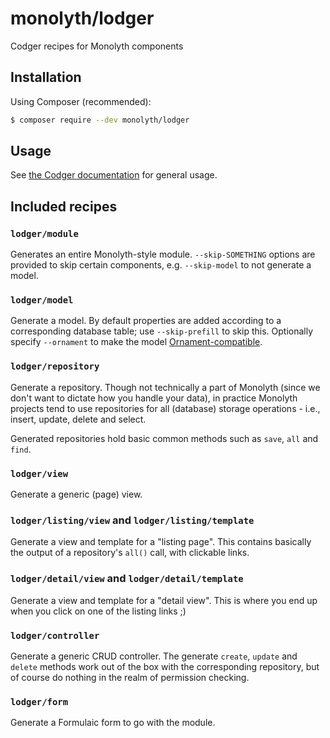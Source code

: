 # monolyth/lodger
Codger recipes for Monolyth components

## Installation
Using Composer (recommended):

```sh
$ composer require --dev monolyth/lodger
```

## Usage
See [the Codger documentation](https://codger.monomelodies.nl) for general
usage.

## Included recipes

### `lodger/module`
Generates an entire Monolyth-style module. `--skip-SOMETHING` options are
provided to skip certain components, e.g. `--skip-model` to not generate a
model.

### `lodger/model`
Generate a model. By default properties are added according to a corresponding
database table; use `--skip-prefill` to skip this. Optionally specify
`--ornament` to make the model [Ornament-compatible](https://ornament.monomelodies.nl).

### `lodger/repository`
Generate a repository. Though not technically a part of Monolyth (since we
don't want to dictate how you handle your data), in practice Monolyth projects
tend to use repositories for all (database) storage operations - i.e., insert,
update, delete and select.

Generated repositories hold basic common methods such as `save`, `all` and
`find`.

### `lodger/view`
Generate a generic (page) view.

### `lodger/listing/view` and `lodger/listing/template`
Generate a view and template for a "listing page". This contains basically the
output of a repository's `all()` call, with clickable links.

### `lodger/detail/view` and `lodger/detail/template`
Generate a view and template for a "detail view". This is where you end up when
you click on one of the listing links ;)

### `lodger/controller`
Generate a generic CRUD controller. The generate `create`, `update` and `delete`
methods work out of the box with the corresponding repository, but of course do
nothing in the realm of permission checking.

### `lodger/form`
Generate a Formulaic form to go with the module.

